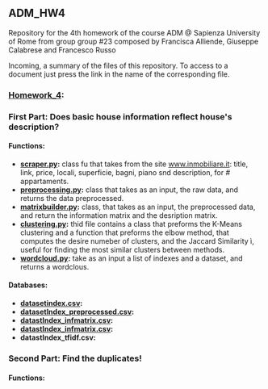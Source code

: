 ## ADM_HW4
Repository for the 4th homework of the course ADM @ Sapienza University of Rome from group group #23 composed by Francisca Alliende, Giuseppe  Calabrese and Francesco Russo  

Incoming, a summary of the files of this repository. To access to a document just press the link in the name of the corresponding file.

### **[Homework_4](https://github.com/Wuj94/ADM_HW4/blob/master/Homework_4.ipynb)**: 

### First Part: Does basic house information reflect house's description?

#### **Functions**:

- **[scraper.py](https://github.com/Wuj94/ADM_HW4/blob/master/scraper.py):** class fu that takes from the site www.inmobiliare.it: title, link, price, locali, superficie, bagni, piano snd description, for # appartaments.  
- **[preprocessing.py](https://github.com/Wuj94/ADM_HW4/blob/master/preprocessing.py):** class that takes as an input, the raw data, and returns the data preprocessed. 
- **[matrixbuilder.py](https://github.com/Wuj94/ADM_HW4/blob/master/matrixbuilder.py):** class, that takes as an input, the preprocessed data, and return the information matrix and the desription matrix.
- **[clustering.py](https://github.com/Wuj94/ADM_HW4/blob/master/clustering.py):** thid file contains a class that preforms the K-Means clustering and a function that preforms the elbow method, that computes the desire numeber of clusters, and the Jaccard Similarity ì, useful for finding the most similar clusters between methods. 
- **[wordcloud.py](https://github.com/Wuj94/ADM_HW4/blob/master/wordcloudgenerator.py):** take as an input a list of indexes and a dataset, and returns a wordclous.
 
#### **Databases:**

- **[datasetindex.csv](https://raw.githubusercontent.com/Wuj94/ADM_HW4/master/datasetIndex.csv):** 
- **[datasetIndex_preprocessed.csv](https://github.com/Wuj94/ADM_HW4/blob/master/datasetIndex_preprocessed.csv):** 
- **[datastIndex_infmatrix.csv](https://github.com/Wuj94/ADM_HW4/blob/master/datastIndex_infmatrix.csv):** 
- **[datastIndex_infmatrix.csv](https://github.com/Wuj94/ADM_HW4/blob/master/datastIndex_infmatrix.csv):** 
- **datastIndex_tfidf.csv:**


### Second Part: Find the duplicates!

#### **Functions**:



